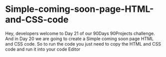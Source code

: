 # Simple-coming-soon-page-HTML-and-CSS-code
Hey, developers welcome to Day 21 of our 90Days 90Projects challenge. And in Day 20 we are going to create a Simple coming soon page HTML and CSS code.  So to run the code you just need to copy the HTML and CSS code and run it into your code Editor
